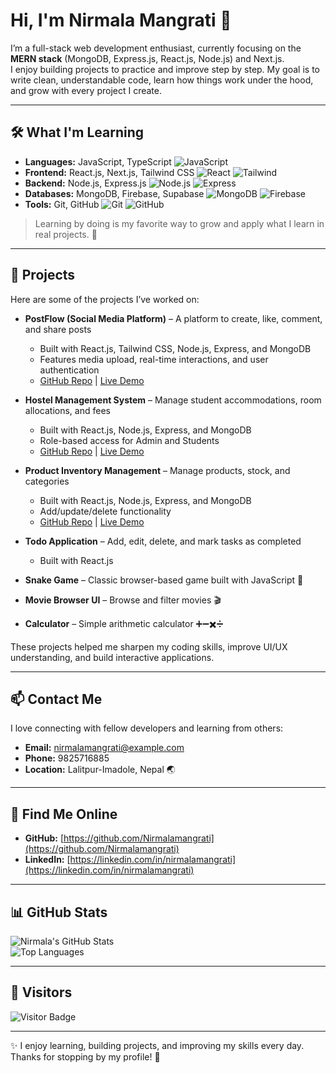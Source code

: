 # Hi, I'm Nirmala Mangrati 👋

I’m a full-stack web development enthusiast, currently focusing on the **MERN stack** (MongoDB, Express.js, React.js, Node.js) and Next.js.  
I enjoy building projects to practice and improve step by step. My goal is to write clean, understandable code, learn how things work under the hood, and grow with every project I create.  

---

## 🛠 What I'm Learning

- **Languages:** JavaScript, TypeScript ![JavaScript](https://img.shields.io/badge/JavaScript-F7DF1E?style=for-the-badge&logo=javascript&logoColor=black)  
- **Frontend:** React.js, Next.js, Tailwind CSS ![React](https://img.shields.io/badge/React-20232A?style=for-the-badge&logo=react&logoColor=61DAFB) ![Tailwind](https://img.shields.io/badge/TailwindCSS-06B6D4?style=for-the-badge&logo=tailwind-css&logoColor=white)  
- **Backend:** Node.js, Express.js ![Node.js](https://img.shields.io/badge/Node.js-339933?style=for-the-badge&logo=node.js&logoColor=white) ![Express](https://img.shields.io/badge/Express.js-000000?style=for-the-badge&logo=express&logoColor=white)  
- **Databases:** MongoDB, Firebase, Supabase ![MongoDB](https://img.shields.io/badge/MongoDB-47A248?style=for-the-badge&logo=mongodb&logoColor=white) ![Firebase](https://img.shields.io/badge/Firebase-FFCA28?style=for-the-badge&logo=firebase&logoColor=black)  
- **Tools:** Git, GitHub ![Git](https://img.shields.io/badge/Git-F05032?style=for-the-badge&logo=git&logoColor=white) ![GitHub](https://img.shields.io/badge/GitHub-181717?style=for-the-badge&logo=github&logoColor=white)  

> Learning by doing is my favorite way to grow and apply what I learn in real projects. 🚀  

---

## 📝 Projects

Here are some of the projects I’ve worked on:  

- **PostFlow (Social Media Platform)** – A platform to create, like, comment, and share posts  
  - Built with React.js, Tailwind CSS, Node.js, Express, and MongoDB  
  - Features media upload, real-time interactions, and user authentication  
  - [GitHub Repo](#) | [Live Demo](#)  

- **Hostel Management System** – Manage student accommodations, room allocations, and fees  
  - Built with React.js, Node.js, Express, and MongoDB  
  - Role-based access for Admin and Students  
  - [GitHub Repo](#) | [Live Demo](#)  

- **Product Inventory Management** – Manage products, stock, and categories  
  - Built with React.js, Node.js, Express, and MongoDB  
  - Add/update/delete functionality  
  - [GitHub Repo](#) | [Live Demo](#)  

- **Todo Application** – Add, edit, delete, and mark tasks as completed  
  - Built with React.js  

- **Snake Game** – Classic browser-based game built with JavaScript 🐍  

- **Movie Browser UI** – Browse and filter movies 🎬  

- **Calculator** – Simple arithmetic calculator ➕➖✖️➗  

These projects helped me sharpen my coding skills, improve UI/UX understanding, and build interactive applications.  

---

## 📫 Contact Me

I love connecting with fellow developers and learning from others:  

- **Email:** [nirmalamangrati@example.com](mailto:nirmalamangrati@example.com)  
- **Phone:** 9825716885  
- **Location:** Lalitpur-Imadole, Nepal 🌏  

---

## 🔗 Find Me Online

- **GitHub:** [https://github.com/Nirmalamangrati](https://github.com/Nirmalamangrati)  
- **LinkedIn:** [https://linkedin.com/in/nirmalamangrati](https://linkedin.com/in/nirmalamangrati)  

---

## 📊 GitHub Stats

![Nirmala's GitHub Stats](https://github-readme-stats.vercel.app/api?username=Nirmalamangrati&show_icons=true&theme=radical)  
![Top Languages](https://github-readme-stats.vercel.app/api/top-langs/?username=Nirmalamangrati&layout=compact&theme=radical)  

---

## 👀 Visitors

![Visitor Badge](https://visitor-badge.glitch.me/badge?page_id=Nirmalamangrati.Nirmalamangrati)  

---

✨ I enjoy learning, building projects, and improving my skills every day. Thanks for stopping by my profile! 💖
